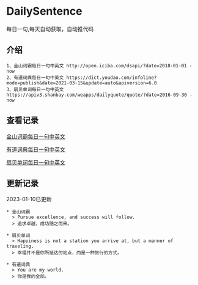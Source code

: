 # DailySentence

每日一句,每天自动获取，自动推代码

## 介绍

```
1、金山词霸每日一句中英文 http://open.iciba.com/dsapi/?date=2018-01-01 - now
2、有道词典每日一句中英文 https://dict.youdao.com/infoline?mode=publish&date=2021-03-15&update=auto&apiversion=6.0
3、扇贝单词每日一句中英文 https://apiv3.shanbay.com/weapps/dailyquote/quote/?date=2016-09-30 - now
```

## 查看记录

[金山词霸每日一句中英文](./data/iciba/)

[有道词典每日一句中英文](./data/youdao/)

[扇贝单词每日一句中英文](./data/shanbay/)

## 更新记录
2023-01-10已更新 
```
* 金山词霸
  > Pursue excellence, and success will follow.
  > 追求卓越，成功随之而来。

* 扇贝单词
  > Happiness is not a station you arrive at, but a manner of traveling.
  > 幸福并不是你所抵达的站点，而是一种旅行的方式。

* 有道词典
  > You are my world.
  > 你是我的全部。

```
